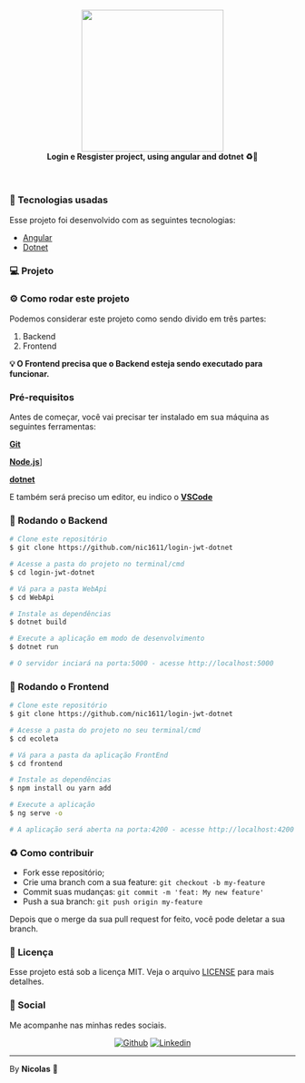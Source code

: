 <h4 align="center">
<img src=".github/logo.png" width="250px" /><br>
 <b>Login e Resgister project, using angular and dotnet</b> ♻️🔋
</h4>

<br>

### :rocket: Tecnologias usadas

Esse projeto foi desenvolvido com as seguintes tecnologias:

- [Angular](https://angular.io/)
- [Dotnet](https://dotnet.microsoft.com/)

### 💻 Projeto

### ⚙ Como rodar este projeto

Podemos considerar este projeto como sendo divido em três partes:

1. Backend
2. Frontend

<b>💡 O Frontend precisa que o Backend esteja sendo executado para funcionar.</b>

### Pré-requisitos

Antes de começar, você vai precisar ter instalado em sua máquina as seguintes ferramentas:

<b>[Git](https://git-scm.com)</b>

<b>[Node.js](https://nodejs.org/en/)</b>]

<b>[dotnet](https://dotnet.microsoft.com/)</b>

E também será preciso um editor, eu indico o <b>[VSCode](https://code.visualstudio.com/)</b>

### 🧭 Rodando o Backend

```bash
# Clone este repositório
$ git clone https://github.com/nic1611/login-jwt-dotnet

# Acesse a pasta do projeto no terminal/cmd
$ cd login-jwt-dotnet

# Vá para a pasta WebApi
$ cd WebApi

# Instale as dependências
$ dotnet build

# Execute a aplicação em modo de desenvolvimento
$ dotnet run

# O servidor inciará na porta:5000 - acesse http://localhost:5000 
```

### 🧭 Rodando o Frontend

```bash
# Clone este repositório
$ git clone https://github.com/nic1611/login-jwt-dotnet

# Acesse a pasta do projeto no seu terminal/cmd
$ cd ecoleta

# Vá para a pasta da aplicação FrontEnd
$ cd frontend

# Instale as dependências
$ npm install ou yarn add

# Execute a aplicação
$ ng serve -o

# A aplicação será aberta na porta:4200 - acesse http://localhost:4200
```

### :recycle: Como contribuir

- Fork esse repositório;
- Crie uma branch com a sua feature: `git checkout -b my-feature`
- Commit suas mudanças: `git commit -m 'feat: My new feature'`
- Push a sua branch: `git push origin my-feature`

Depois que o merge da sua pull request for feito, você pode deletar a sua branch.

### :memo: Licença

Esse projeto está sob a licença MIT. Veja o arquivo [LICENSE](LICENSE) para mais detalhes.

### 📱 Social

Me acompanhe nas minhas redes sociais.

<p align="center">

   <a href="https://github.com/nic1611" target="_blank" >
    <img alt="Github" src="https://img.shields.io/badge/Github--%23F8952D?style=social&logo=github"></a>
    
  <a href="https://www.linkedin.com/in/nicolas-soffi-565028198/" target="_blank" >
    <img alt="Linkedin" src="https://img.shields.io/badge/Linkedin--%23F8952D?style=social&logo=linkedin"></a> 
  
</p>

---
By **Nicolas** 🤙
